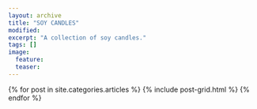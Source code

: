 ```yaml
---
layout: archive
title: "SOY CANDLES"
modified:
excerpt: "A collection of soy candles."
tags: []
image:
  feature:
  teaser:
---
```


<div class="tiles">
{% for post in site.categories.articles %}
  {% include post-grid.html %}
{% endfor %}
</div><!-- /.tiles -->